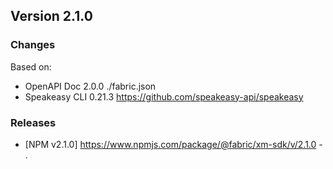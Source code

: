 

## Version 2.1.0
### Changes
Based on:
- OpenAPI Doc 2.0.0 ./fabric.json
- Speakeasy CLI 0.21.3 https://github.com/speakeasy-api/speakeasy
### Releases
- [NPM v2.1.0] https://www.npmjs.com/package/@fabric/xm-sdk/v/2.1.0 - .
